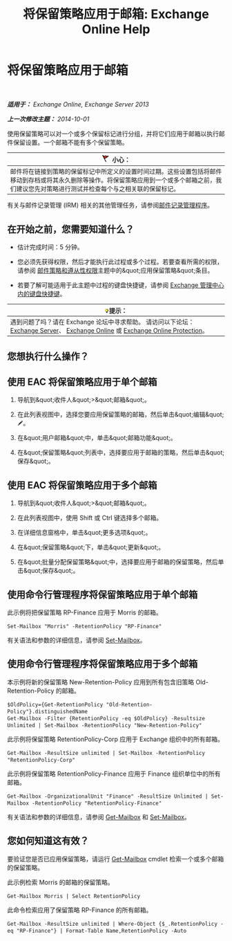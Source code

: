 ﻿---
title: '将保留策略应用于邮箱: Exchange Online Help'
TOCTitle: 将保留策略应用于邮箱
ms:assetid: 6ccc80db-d201-44f7-8d4b-473a89c14b2f
ms:mtpsurl: https://technet.microsoft.com/zh-cn/library/Dd298052(v=EXCHG.150)
ms:contentKeyID: 50490883
ms.date: 05/23/2018
mtps_version: v=EXCHG.150
ms.translationtype: MT
---

# 将保留策略应用于邮箱

 

_**适用于：** Exchange Online, Exchange Server 2013_

_**上一次修改主题：** 2014-10-01_

使用保留策略可以对一个或多个保留标记进行分组，并将它们应用于邮箱以执行邮件保留设置。一个邮箱不能有多个保留策略。

<table>
<thead>
<tr class="header">
<th><img src="images/Dd876845.Caution(EXCHG.150).gif" title="小心" alt="小心" />小心：</th>
</tr>
</thead>
<tbody>
<tr class="odd">
<td>邮件将在链接到策略的保留标记中所定义的设置时间过期。这些设置包括将邮件移动到存档或将其永久删除等操作。将保留策略应用到一个或多个邮箱之前，我们建议您先对策略进行测试并检查每个与之相关联的保留标记。</td>
</tr>
</tbody>
</table>


有关与邮件记录管理 (IRM) 相关的其他管理任务，请参阅[邮件记录管理程序](messaging-records-management-procedures-exchange-2013-help.md)。

## 在开始之前，您需要知道什么？

  - 估计完成时间：5 分钟。

  - 您必须先获得权限，然后才能执行此过程或多个过程。若要查看所需的权限，请参阅 [邮件策略和遵从性权限](messaging-policy-and-compliance-permissions-exchange-2013-help.md)主题中的\&quot;应用保留策略\&quot;条目。

  - 若要了解可能适用于此主题中过程的键盘快捷键，请参阅 [Exchange 管理中心内的键盘快捷键](keyboard-shortcuts-in-the-exchange-admin-center-exchange-online-protection-help.md)。

<table>
<thead>
<tr class="header">
<th><img src="images/Bb124558.tip(EXCHG.150).gif" title="提示" alt="提示" />提示：</th>
</tr>
</thead>
<tbody>
<tr class="odd">
<td>遇到问题了吗？请在 Exchange 论坛中寻求帮助。 请访问以下论坛：<a href="https://go.microsoft.com/fwlink/p/?linkid=60612">Exchange Server</a>、 <a href="https://go.microsoft.com/fwlink/p/?linkid=267542">Exchange Online</a> 或 <a href="https://go.microsoft.com/fwlink/p/?linkid=285351">Exchange Online Protection</a>。</td>
</tr>
</tbody>
</table>


## 您想执行什么操作？

## 使用 EAC 将保留策略应用于单个邮箱

1.  导航到\&quot;收件人\&quot;\>\&quot;邮箱\&quot;。

2.  在此列表视图中，选择您要应用保留策略的邮箱，然后单击\&quot;编辑\&quot;![编辑图标](images/Bb124582.6f53ccb2-1f13-4c02-bea0-30690e6ea71d(EXCHG.150).gif "编辑图标")。

3.  在\&quot;用户邮箱\&quot;中，单击\&quot;邮箱功能\&quot;。

4.  在\&quot;保留策略\&quot;列表中，选择要应用于邮箱的策略，然后单击\&quot;保存\&quot;。

## 使用 EAC 将保留策略应用于多个邮箱

1.  导航到\&quot;收件人\&quot;\>\&quot;邮箱\&quot;。

2.  在此列表视图中，使用 Shift 或 Ctrl 键选择多个邮箱。

3.  在详细信息窗格中，单击\&quot;更多选项\&quot;。

4.  在\&quot;保留策略\&quot;下，单击\&quot;更新\&quot;。

5.  在\&quot;批量分配保留策略\&quot;中，选择要应用于邮箱的保留策略，然后单击\&quot;保存\&quot;。

## 使用命令行管理程序将保留策略应用于单个邮箱

此示例将把保留策略 RP-Finance 应用于 Morris 的邮箱。

    Set-Mailbox "Morris" -RetentionPolicy "RP-Finance"

有关语法和参数的详细信息，请参阅 [Set-Mailbox](https://technet.microsoft.com/zh-cn/library/bb123981\(v=exchg.150\))。

## 使用命令行管理程序将保留策略应用于多个邮箱

本示例将新的保留策略 New-Retention-Policy 应用到所有包含旧策略 Old-Retention-Policy 的邮箱。

    $OldPolicy={Get-RetentionPolicy "Old-Retention-Policy"}.distinguishedName
    Get-Mailbox -Filter {RetentionPolicy -eq $OldPolicy} -Resultsize Unlimited | Set-Mailbox -RetentionPolicy "New-Retention-Policy"

此示例将保留策略 RetentionPolicy-Corp 应用于 Exchange 组织中的所有邮箱。

    Get-Mailbox -ResultSize unlimited | Set-Mailbox -RetentionPolicy "RetentionPolicy-Corp"

此示例将保留策略 RetentionPolicy-Finance 应用于 Finance 组织单位中的所有邮箱。

    Get-Mailbox -OrganizationalUnit "Finance" -ResultSize Unlimited | Set-Mailbox -RetentionPolicy "RetentionPolicy-Finance"

有关语法和参数的详细信息，请参阅 [Get-Mailbox](https://technet.microsoft.com/zh-cn/library/bb123685\(v=exchg.150\)) 和 [Set-Mailbox](https://technet.microsoft.com/zh-cn/library/bb123981\(v=exchg.150\))。

## 您如何知道这有效？

要验证您是否已应用保留策略，请运行 [Get-Mailbox](https://technet.microsoft.com/zh-cn/library/bb123685\(v=exchg.150\)) cmdlet 检索一个或多个邮箱的保留策略。

此示例检索 Morris 的邮箱的保留策略。

    Get-Mailbox Morris | Select RetentionPolicy

此命令检索应用了保留策略 RP-Finance 的所有邮箱。

    Get-Mailbox -ResultSize unlimited | Where-Object {$_.RetentionPolicy -eq "RP-Finance"} | Format-Table Name,RetentionPolicy -Auto

